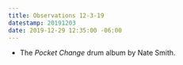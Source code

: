```yaml
---
title: Observations 12-3-19
datestamp: 20191203
date: 2019-12-29 12:35:00 -06:00
---
```


- The *Pocket Change* drum album by Nate Smith.
